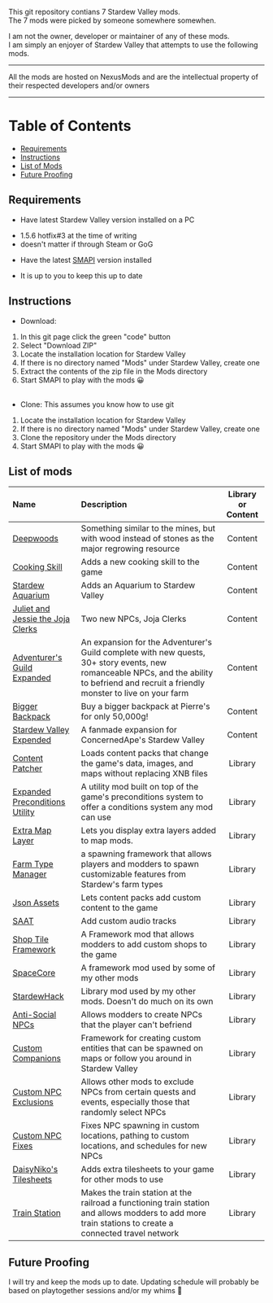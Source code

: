 This git repository contians 7 Stardew Valley mods.<br>
The 7 mods were picked by someone somewhere somewhen.

I am not the owner, developer or maintainer of any of these mods.<br>
I am simply an enjoyer of Stardew Valley that attempts to use the following mods.

---

All the mods are hosted on NexusMods and are the intellectual property of their respected developers and/or owners

---

# Table of Contents
 - [Requirements](#requirements)
 - [Instructions](#instructions)
 - [List of Mods](#list-of-mods)
 - [Future Proofing](#future-proofing)

## Requirements
* Have latest Stardew Valley version installed on a PC
 - 1.5.6 hotfix#3 at the time of writing
 - doesn't matter if through Steam or GoG
* Have the latest [SMAPI]() version installed
 - It is up to you to keep this up to date

## Instructions
* Download:
 1. In this git page click the green "code" button
 2. Select "Download ZIP"
 3. Locate the installation location for Stardew Valley
 4. If there is no directory named "Mods" under Stardew Valley, create one
 5. Extract the contents of the zip file in the Mods directory
 6. Start SMAPI to play with the mods 😀<br><br>
* Clone: This assumes you know how to use git
 1. Locate the installation location for Stardew Valley
 2. If there is no directory named "Mods" under Stardew Valley, create one
 3. Clone the repository under the Mods directory
 4. Start SMAPI to play with the mods 😀
 
## List of mods
| Name | Description | Library or Content |
| :--- | :---------  | :---: |
| [Deepwoods](https://www.nexusmods.com/stardewvalley/mods/2571) | Something similar to the mines, but with wood instead of stones as the major regrowing resource | Content |
| [Cooking Skill](https://www.nexusmods.com/stardewvalley/mods/522) | Adds a new cooking skill to the game | Content |
| [Stardew Aquarium](https://www.nexusmods.com/stardewvalley/mods/6372) | Adds an Aquarium to Stardew Valley | Content |
| [Juliet and Jessie the Joja Clerks](https://www.nexusmods.com/stardewvalley/mods/6398) | Two new NPCs, Joja Clerks | Content |
| [Adventurer's Guild Expanded](https://www.nexusmods.com/stardewvalley/mods/12102) | An expansion for the Adventurer's Guild complete with new quests, 30+ story events, new romanceable NPCs, and the ability to befriend and recruit a friendly monster to live on your farm | Content |
| [Bigger Backpack](https://www.nexusmods.com/stardewvalley/mods/1845) | Buy a bigger backpack at Pierre's for only 50,000g! | Content |
| [Stardew Valley Expended](https://www.nexusmods.com/stardewvalley/mods/3753) | A fanmade expansion for ConcernedApe's Stardew Valley | Content |
| [Content Patcher](https://www.nexusmods.com/stardewvalley/mods/1915) | Loads content packs that change the game's data, images, and maps without replacing XNB files | Library |
| [Expanded Preconditions Utility](https://www.nexusmods.com/stardewvalley/mods/6529) | A utility mod built on top of the game's preconditions system to offer a conditions system any mod can use | Library |
| [Extra Map Layer](https://www.nexusmods.com/stardewvalley/mods/9633) | Lets you display extra layers added to map mods. | Library |
| [Farm Type Manager](https://www.nexusmods.com/stardewvalley/mods/3231) | a spawning framework that allows players and modders to spawn customizable features from Stardew's farm types | Library |
| [Json Assets](https://www.nexusmods.com/stardewvalley/mods/1720) | Lets content packs add custom content to the game | Library |
| [SAAT](https://www.nexusmods.com/stardewvalley/mods/10747) | Add custom audio tracks | Library |
| [Shop Tile Framework](https://www.nexusmods.com/stardewvalley/mods/5005) | A Framework mod that allows modders to add custom shops to the game | Library |
| [SpaceCore](https://www.nexusmods.com/stardewvalley/mods/1348) | A framework mod used by some of my other mods | Library |
| [StardewHack](https://www.nexusmods.com/stardewvalley/mods/3213) | Library mod used by my other mods. Doesn't do much on its own | Library |
| [Anti-Social NPCs](https://www.nexusmods.com/stardewvalley/mods/5371) | Allows modders to create NPCs that the player can't befriend | Library |
| [Custom Companions](https://www.nexusmods.com/stardewvalley/mods/8626) | Framework for creating custom entities that can be spawned on maps or follow you around in Stardew Valley | Library |
| [Custom NPC Exclusions](https://www.nexusmods.com/stardewvalley/mods/7089) | Allows other mods to exclude NPCs from certain quests and events, especially those that randomly select NPCs | Library |
| [Custom NPC Fixes](https://www.nexusmods.com/stardewvalley/mods/3849) | Fixes NPC spawning in custom locations, pathing to custom locations, and schedules for new NPCs | Library |
| [DaisyNiko's Tilesheets](https://www.nexusmods.com/stardewvalley/mods/4736) | Adds extra tilesheets to your game for other mods to use | Library |
| [Train Station](https://www.nexusmods.com/stardewvalley/mods/6183) | Makes the train station at the railroad a functioning train station and allows modders to add more train stations to create a connected travel network | Library |

## Future Proofing
I will try and keep the mods up to date.
Updating schedule will probably be based on playtogether sessions and/or my whims 🐧

